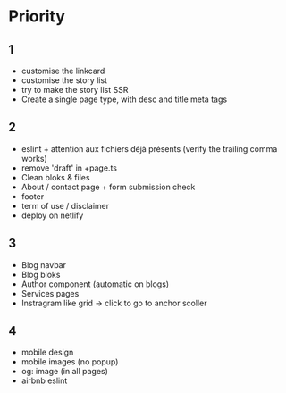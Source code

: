 # Priority

## 1

- customise the linkcard
- customise the story list
- try to make the story list SSR
- Create a single page type, with desc and title meta tags

## 2

- eslint + attention aux fichiers déjà présents (verify the trailing comma works)
- remove 'draft' in +page.ts
- Clean bloks & files
- About / contact page + form submission check
- footer
- term of use / disclaimer
- deploy on netlify

## 3

- Blog navbar
- Blog bloks
- Author component (automatic on blogs)
- Services pages
- Instragram like grid -> click to go to anchor scoller

## 4

- mobile design
- mobile images (no popup)
- og: image (in all pages)
- airbnb eslint
